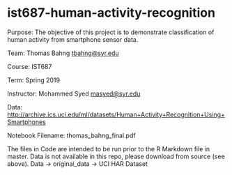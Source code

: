# ist687-human-activity-recognition

Purpose: The objective of this project is to demonstrate classification of human activity from smartphone sensor data.

Team: Thomas Bahng <tbahng@syr.edu>

Course: IST687

Term: Spring 2019

Instructor: Mohammed Syed <masyed@syr.edu>

Data: http://archive.ics.uci.edu/ml/datasets/Human+Activity+Recognition+Using+Smartphones

Notebook Filename: thomas_bahng_final.pdf

The files in Code are intended to be run prior to the R Markdown file in master. Data is not available in this repo, please download from source (see above).
Data -> original_data -> UCI HAR Dataset